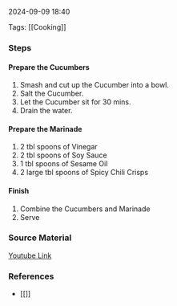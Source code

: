 
2024-09-09 18:40

Tags: [[Cooking]]

### Steps

#### Prepare the Cucumbers
1. Smash and cut up the Cucumber into a bowl.
2. Salt the Cucumber.
3. Let the Cucumber sit for 30 mins.
4. Drain the water.

#### Prepare the Marinade 
1. 2 tbl spoons of Vinegar
2. 2 tbl spoons of Soy Sauce
3. 1 tbl spoons of Sesame Oil 
4. 2 large tbl spoons of Spicy Chili Crisps

#### Finish
1. Combine the Cucumbers and Marinade
2. Serve

### Source Material
[Youtube Link](https://www.youtube.com/watch?v=Adl9gc9YWbM)

### References
- [[]]

